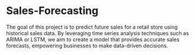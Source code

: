 # Sales-Forecasting
The goal of this project is to predict future sales for a retail store using historical sales data. By leveraging time series analysis techniques such as ARIMA or LSTM, we aim to create a model that provides accurate sales forecasts, empowering businesses to make data-driven decisions.
